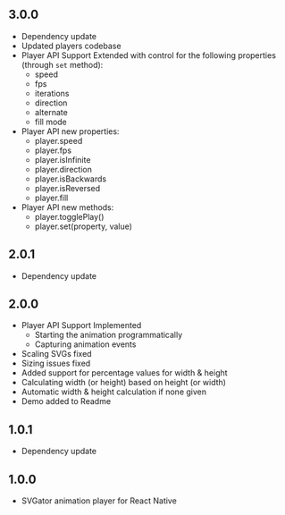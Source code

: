 ## 3.0.0
* Dependency update
* Updated players codebase
* Player API Support Extended with control for the following properties (through `set` method):
  * speed
  * fps
  * iterations
  * direction
  * alternate
  * fill mode
* Player API new properties:
  * player.speed
  * player.fps
  * player.isInfinite
  * player.direction
  * player.isBackwards
  * player.isReversed
  * player.fill
* Player API new methods:
  * player.togglePlay()
  * player.set(property, value)

## 2.0.1
* Dependency update

## 2.0.0
* Player API Support Implemented
    * Starting the animation programmatically
    * Capturing animation events 
* Scaling SVGs fixed
* Sizing issues fixed
* Added support for percentage values for width & height
* Calculating width (or height) based on height (or width)
* Automatic width & height calculation if none given
* Demo added to Readme

## 1.0.1

* Dependency update 

## 1.0.0

* SVGator animation player for React Native
